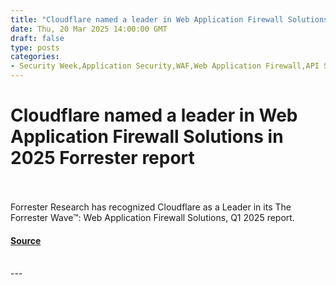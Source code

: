 ```yaml
---
title: "Cloudflare named a leader in Web Application Firewall Solutions in 2025 Forrester report"
date: Thu, 20 Mar 2025 14:00:00 GMT
draft: false
type: posts
categories: 
- Security Week,Application Security,WAF,Web Application Firewall,API Security,Forrester
---
```

# Cloudflare named a leader in Web Application Firewall Solutions in 2025 Forrester report

<br/>

<br/>
Forrester Research has recognized Cloudflare as a Leader in its The Forrester Wave™: Web Application Firewall Solutions, Q1 2025 report.

#### [Source](https://blog.cloudflare.com/cloudflare-named-leader-waf-forrester-2025/)

<br/>
---
